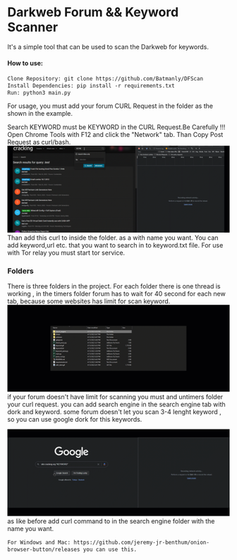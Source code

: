 # Darkweb Forum && Keyword Scanner
It's a simple tool that can be used to scan the Darkweb for keywords.

#### How to use:
```text
Clone Repository: git clone https://github.com/Batmanly/DFScan
Install Dependencies: pip install -r requirements.txt
Run: python3 main.py
```

For usage, you must add your forum CURL Request in the folder as the shown in the example.

Search KEYWORD must be KEYWORD in the CURL Request.Be Carefully !!!
Open Chrome Tools with F12 and click the "Network" tab. Than Copy Post Request as curl/bash.
![](keyword.gif)
Than add this curl to inside the folder. as a with name you want.
You can add keyword,url etc. that you want to search in to keyword.txt file.
For use with Tor relay you must start tor service.

### Folders
There is three folders in the project.
For each folder there is one thread is working , in the timers folder forum has to wait for 40 second for each new tab, because some websites has limit for scan keyword.
![](folder.gif)
if your forum doesn't have limit for scanning you must and untimers folder your curl request.
you can add search engine in the search engine tab with dork and keyword. some forum doesn't let you scan 3-4 lenght keyword , so you can use google dork for this keywords.

![](with_dork.gif)
as like before add curl command to in the search engine folder with the name you want.

```text
For Windows and Mac: https://github.com/jeremy-jr-benthum/onion-browser-button/releases you can use this.
```



